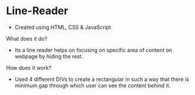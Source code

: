 # Line-Reader
- Created using HTML, CSS & JavaScript

What does it do?
- Its a line reader helps on focusing on specific area of content on webpage by hiding the rest.

How does it work?
- Used 4 different DIVs to create a rectangular in such a way that there is minimum gap through which user can see the content behind it.
